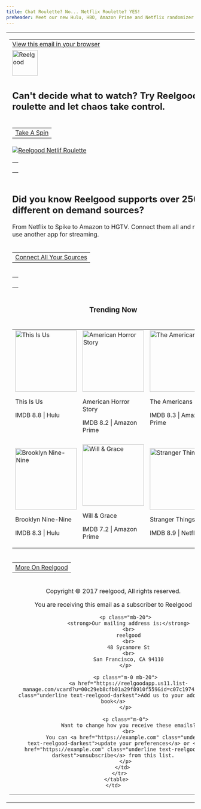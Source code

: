 ```yaml
---
title: Chat Roulette? No... Netflix Roulette? YES!
preheader: Meet our new Hulu, HBO, Amazon Prime and Netflix randomizer for when you have no clue what to watch.
---
```


<table class="wrapper w-full bg-reelgood-black" cellpadding="0" cellspacing="0" role="presentation">
  <tr>
    <td align="center" class="w-full sm-px-10 pb-40">
      <table class="w-600 sm-w-full" cellpadding="0" cellspacing="0" role="presentation">
        <tr>
          <td class="py-20 sm-px-10 text-right">
            <a href="https://example.com" class="text-xxxs sm-text-sm text-reelgood-darker all-font-helvetica underline">View this email in your browser</a>
          </td>
        </tr>
        <tr>
          <td align="left" class="px-20 py-10">
            <a href="https://reelgood.com" class="no-underline">
              <img src="https://gallery.mailchimp.com/00c29eb8cfb01a29f8910f559/images/4049cc4f-320b-47a6-90b6-bff9b87de245.png" alt="Reelgood" width="68">
            </a>
          </td>
        </tr>
        <tr>
          <td align="left" class="py-48 px-20">
            <h2 class="text-white text-2xl all-font-helvetica leading-32 m-0">Can't decide what to watch? Try Reelgood roulette and let chaos take control.</h2>
          </td>
        </tr>
        <tr>
          <td class="pb-56 px-20">
            <table class="w-560 sm-w-full" cellpadding="0" cellspacing="0" role="presentation">
              <tr>
                <td class="bg-reelgood-green reelgood-btn rounded-full text-center" style="mso-padding-alt: 20px 0;">
                  <a href="https://reelgood.com/roulette/netflix" class="block text-reelgood-black text-lg font-bold all-font-helvetica leading-full py-20 no-underline">Take A Spin</a>
                </td>
              </tr>
            </table>
          </td>
        </tr>
        <tr>
          <td>
            <a href="https://reelgood.com/roulette/netflix" class="no-underline">
              <img src="https://gallery.mailchimp.com/00c29eb8cfb01a29f8910f559/images/95b78916-8b35-4d98-99f7-2449fe5fbe47.png" alt="Reelgood Netlif Roulette" class="w-600">
            </a>
          </td>
        </tr>
        <tr>
          <td>
            <table class="w-full" cellpadding="0" cellspacing="0" role="presentation">
              <tr>
                <td class="pt-60 pb-48 px-20 sm-pt-32 sm-pb-24">
                  <div class="bg-reelgood-divider h-2 leading-2">&zwnj;</div>
                </td>
              </tr>
            </table>
          </td>
        </tr>
        <tr>
          <td align="left" class="px-20">
            <h2 class="text-white text-2xl all-font-helvetica leading-32 m-0 mb-36">Did you know Reelgood supports over 250 different on demand sources?</h2>
            <p class="text-reelgood-grey text-lg all-font-helvetica break-words m-0">From Netflix to Spike to Amazon to HGTV. Connect them all and never use another app for streaming.</p>
          </td>
        </tr>
        <tr>
          <td class="pt-48 px-20">
            <table class="w-full" cellpadding="0" cellspacing="0" role="presentation">
              <tr>
                <td class="bg-reelgood-green reelgood-btn rounded-full text-center" style="mso-padding-alt: 20px 0;">
                  <a href="https://reelgood.com/more-sources?go=/home" class="block text-reelgood-black text-lg font-bold all-font-helvetica leading-full py-20 no-underline">Connect All Your Sources</a>
                </td>
              </tr>
            </table>
          </td>
        </tr>
        <tr>
          <td>
            <table class="w-full" cellpadding="0" cellspacing="0" role="presentation">
              <tr>
                <td class="py-56 px-20 sm-py-32">
                  <div class="bg-reelgood-divider h-2 leading-2">&zwnj;</div>
                </td>
              </tr>
            </table>
          </td>
        </tr>
        <tr>
          <td align="center" class="pb-48 sm-pb-32">
            <h3 class="text-reelgood-grey-lighter all-font-helvetica text-lg m-0">Trending Now</h3>
          </td>
        </tr>
        <tr>
          <td>
            <table class="w-full" cellpadding="0" cellspacing="0" role="presentation">
              <tr valign="top">
                <td align="left" class="w-1-3 sm-inline-block sm-w-full px-20 sm-pb-32 all-font-helvetica">
                  <a href="https://reelgood.com/show/this-is-us-2016" class="no-underline">
                    <img class="sm-w-full" src="https://gallery.mailchimp.com/00c29eb8cfb01a29f8910f559/images/91ed43b4-4a85-4ac4-8e98-741083d448ce.jpg" alt="This Is Us" width="164">
                  </a>
                  <p class="text-reelgood-darker text-xs font-bold mb-6 mt-12">This Is Us</p>
                  <p class="text-reelgood-darker text-xxs m-0">IMDB 8.8 | Hulu</p>
                </td>
                <td align="left" class="w-1-3 sm-inline-block sm-w-full px-20 sm-pb-32 all-font-helvetica">
                  <a href="https://reelgood.com/show/american-horror-story-2011" class="no-underline">
                    <img class="sm-w-full" src="https://gallery.mailchimp.com/00c29eb8cfb01a29f8910f559/images/a07faf0c-33f7-4a21-a227-f3b6861f913a.jpg" alt="American Horror Story" width="164">
                  </a>
                  <p class="text-reelgood-darker text-xs font-bold mb-6 mt-12">American Horror Story</p>
                  <p class="text-reelgood-darker text-xxs m-0">IMDB 8.2 | Amazon Prime</p>
                </td>
                <td align="left" class="w-1-3 sm-inline-block sm-w-full px-20 sm-pb-32 all-font-helvetica">
                  <a href="https://reelgood.com/show/the-americans-2013" class="no-underline">
                    <img class="sm-w-full" src="https://gallery.mailchimp.com/00c29eb8cfb01a29f8910f559/images/8b9167fa-7d17-491d-b3ae-aa272a94a7de.jpg" alt="The Americans" width="164">
                  </a>
                  <p class="text-reelgood-darker text-xs font-bold mb-6 mt-12">The Americans</p>
                  <p class="text-reelgood-darker text-xxs m-0">IMDB 8.3 | Amazon Prime</p>
                </td>
              </tr>
              <tr>
                <td class="h-40 sm-h-32 sm-hidden" colspan="3"></td>
              </tr>
              <tr>
                <td align="left" class="w-1-3 sm-inline-block sm-w-full px-20 sm-pb-32 all-font-helvetica">
                  <a href="https://reelgood.com/show/brooklyn-nine-nine-2013" class="no-underline">
                    <img class="sm-w-full" src="https://gallery.mailchimp.com/00c29eb8cfb01a29f8910f559/images/18824974-62d6-4cce-9dad-8b3372eb5d46.jpg" alt="Brooklyn Nine-Nine" width="164">
                  </a>
                  <p class="text-reelgood-darker text-xs font-bold mb-6 mt-12">Brooklyn Nine-Nine</p>
                  <p class="text-reelgood-darker text-xxs m-0">IMDB 8.3 | Hulu</p>
                </td>
                <td align="left" class="w-1-3 sm-inline-block sm-w-full px-20 sm-pb-32 all-font-helvetica">
                  <a href="https://reelgood.com/show/will-grace-1998" class="no-underline">
                    <img class="sm-w-full" src="https://gallery.mailchimp.com/00c29eb8cfb01a29f8910f559/images/e5bbb2fe-54ab-4962-8793-3f61fdc3f01d.jpg" alt="Will & Grace" width="164">
                  </a>
                  <p class="text-reelgood-darker text-xs font-bold mb-6 mt-12">Will &amp; Grace</p>
                  <p class="text-reelgood-darker text-xxs m-0">IMDB 7.2 | Amazon Prime</p>
                </td>
                <td align="left" class="w-1-3 sm-inline-block sm-w-full px-20 sm-pb-32 all-font-helvetica">
                  <a href="https://reelgood.com/show/stranger-things-2016" class="no-underline">
                    <img class="sm-w-full" src="https://gallery.mailchimp.com/00c29eb8cfb01a29f8910f559/images/3bb7a3f5-16b6-4896-8bf8-a9b7b6f0f630.jpg" alt="Stranger Things" width="164">
                  </a>
                  <p class="text-reelgood-darker text-xs font-bold mb-6 mt-12">Stranger Things</p>
                  <p class="text-reelgood-darker text-xxs m-0">IMDB 8.9 | Netflix</p>
                </td>
              </tr>
            </table>
          </td>
        </tr>
        <tr>
          <td class="py-60 px-20">
            <table class="w-full" cellpadding="0" cellspacing="0" role="presentation">
              <tr>
                <td class="bg-reelgood-green reelgood-btn rounded-full text-center" style="mso-padding-alt: 20px 0;">
                  <a href="https://reelgood.com/browse/popular-picks" class="block text-reelgood-black text-lg font-bold all-font-helvetica leading-full py-20 no-underline">More On Reelgood</a>
                </td>
              </tr>
            </table>
          </td>
        </tr>
        <tr>
          <td align="center" class="px-20 all-font-helvetica text-reelgood-darkest text-xxs sm-text-sm leading-20">
            <p class="italic m-0">
              Copyright &copy; 2017 reelgood, All rights reserved.
            </p>
            <p class="m-0 mb-20">
              You are receiving this email as a subscriber to Reelgood
            </p>

            <p class="mb-20">
              <strong>Our mailing address is:</strong>
              <br>
              reelgood
              <br>
              48 Sycamore St
              <br>
              San Francisco, CA 94110
            </p>

            <p class="m-0 mb-20">
              <a href="https://reelgoodapp.us11.list-manage.com/vcard?u=00c29eb8cfb01a29f8910f559&id=c07c19745c" class="underline text-reelgood-darkest">Add us to your address book</a>
            </p>

            <p class="m-0">
              Want to change how you receive these emails?
              <br>
              You can <a href="https://example.com" class="underline text-reelgood-darkest">update your preferences</a> or <a href="https://example.com" class="underline text-reelgood-darkest">unsubscribe</a> from this list.
            </p>
          </td>
        </tr>
      </table>
    </td>
  </tr>
</table>
